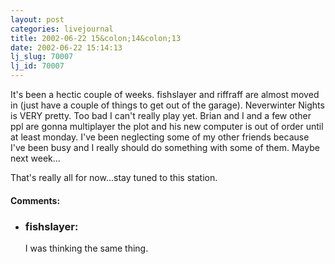 ```yaml
---
layout: post
categories: livejournal
title: 2002-06-22 15&colon;14&colon;13
date: 2002-06-22 15:14:13
lj_slug: 70007
lj_id: 70007
---
```

It's been a hectic couple of weeks. fishslayer and riffraff are almost moved in (just have a couple of things to get out of the garage). Neverwinter Nights is VERY pretty. Too bad I can't really play yet. Brian and I and a few other ppl are gonna multiplayer the plot and his new computer is out of order until at least monday. I've been neglecting some of my other friends because I've been busy and I really should do something with some of them. Maybe next week...  



That's really all for now...stay tuned to this station.


<div id="comments"><h4>Comments:</h4><div class="lj-comments"><ul>
<li><h3>fishslayer: </h3>
<a id="comment-87"></a>
<p>I was thinking the same thing.</p>
</li>
</ul></div></div>
